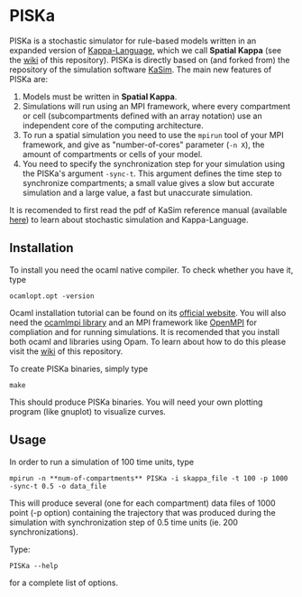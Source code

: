 <!--img src="http://www.pps.jussieu.fr/~jkrivine/homepage/Research_files/droppedImage.jpg" alt="KaSim logo" title="Stochastic Kappa Simulator" align="right" /-->
# PISKa

PISKa is a stochastic simulator for rule-based models written in an expanded version of [Kappa-Language](http://dev.executableknowledge.org/), which we call **Spatial Kappa** (see the [wiki](https://github.com/naxo100/PISKa/wiki) of this repository). 
PISKa is directly based on (and forked from) the repository of the simulation software [KaSim](https://github.com/Kappa-Dev/KaSim). The main new features of PISKa are:

  1. Models must be written in **Spatial Kappa**.
  2. Simulations will run using an MPI framework, where every compartment or cell (subcompartments defined with an array notation) use an independent core of the computing architecture.
  3. To run a spatial simulation you need to use the `mpirun` tool of your MPI framework, and give as "number-of-cores" parameter (`-n X`), the amount of compartments or cells of your model.
  4. You need to specify the synchronization step for your simulation using the PISKa's argument `-sync-t`. This argument defines the time step to synchronize compartments; a small value gives a slow but accurate simulation and a large value, a fast but unaccurate simulation.

It is recomended to first read the pdf of KaSim reference manual (available [here](https://github.com/Kappa-Dev/KaSim/releases/download/v3.5-190914/KaSim_manual_3_5.pdf)) to learn about stochastic simulation and Kappa-Language.

## Installation

To install you need the ocaml native compiler. To check whether you have it, type 

`ocamlopt.opt -version` 

Ocaml installation tutorial can be found on its [official website](https://ocaml.org/). You will also need the [ocamlmpi library](https://forge.ocamlcore.org/projects/ocamlmpi/) and an MPI framework like [OpenMPI](https://www.open-mpi.org/) for compliation and for running simulations. It is recomended that you install both ocaml and libraries using Opam. To learn about how to do this please visit the [wiki](https://github.com/naxo100/PISKa/wiki) of this repository.

To create PISKa binaries, simply type 

`make`

This should produce PISKa binaries. You will need your own plotting program (like gnuplot) to visualize curves.

## Usage

In order to run a simulation of 100 time units, type

`mpirun -n **num-of-compartments** PISKa -i skappa_file -t 100 -p 1000 -sync-t 0.5 -o data_file`

This will produce several (one for each compartment) data files of 1000 point (-p option) containing the trajectory that was produced during the simulation with synchronization step of 0.5 time units (ie. 200 synchronizations).

Type:

`PISKa --help` 

for a complete list of options.

